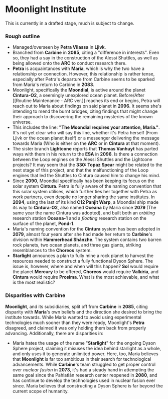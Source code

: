 # Moonlight Institute
This is currently in a drafted stage, much is subject to change.
### Rough outline
- Managed/overseen by **Petra Vilassa** in **Ljivk**.
- Branched from **Carbine** in **2085**, citing a "difference in interests". Even so, they had a say in the construction of the Alessi Shuttles, as well as being allowed onto the **ARC** to conduct research there.
- **Petra** is acquaintances with **Maria**, which is why the two have a relationship or connection. However, this relationship is rather tense, especially after Petra's departure from Carbine seems to be sparked from Maria's return to Carbine in **2083**. 
- Moonlight, specifically the **Moondial**, is active around the planet **Cintura-O2**, a seemingly unexplored ocean planet. Before/After [[Routine Maintenance - ARC ver.]] reaches its end or begins, Petra will reach out to Maria about findings on said planet in **2096**. It seems she's intending to mend the burnt bridges, citing findings that might change their approach to discovering the remaining mysteries of the known universe. 
- This includes the line: **"The Moondial requires your attention, Maria."**. It's not yet clear who will say this line, whether it's Petra herself (From Ljivk or the ocean planet itself) or a messenger delivering the message towards Maria (Who is either on the **ARC** or in **Cintura** at that moment).
- The sister branch **Lightcone** reports that **Thomas Vanhuyt** has parted ways with them in his return to the **ESA** in **2096**. Is there a connection between the Loop engines on the Alessi Shuttles and the Lightcone projects? It may seem that the **330: Topaz Spear** might be related to the next stage of this project, and that the malfunctioning of the Loop engines that led the Shuttles to Cintura caused him to change his mind.
- Since **2090**, Moondial specifically has been keeping its focus on the solar system **Cintura**. Petra is fully aware of the naming convention that this solar system utilises, which further ties her together with Petra as work partners, even despite no longer sharing the same institutes. In **2094**, using the last of its kind **C12 Panjit Warp**, a Moondial ship made its way to **Cintura-O2**, also named **Oceana** by Maria since **2079** (The same year the name Cintura was adopted), and built both an *orbiting* research station **Oceana-1** and a *floating* research station on the surface of the planet, **Pond-1**.
- Maria's naming convention for the **Cintura** system has been adopted in **2079**, almost four years after she had made her return to **Carbine**'s division within **Hammerhead Shánzhe**. The system contains two barren rock planets, two ocean planets, and three gas giants, striking resemblances to the **Choreos** system. 
- **Starlight** announces a plan to fully mine a rock planet to harvest the resources needed to construct a fully functional Dyson Sphere. The issue is, however, where and when will this happen? **Sol** would require the planet **Mercury** to be offered, **Choreos** would require **Valkíria**, and **Cintura** would require **Prosima**. What is the most achievable, and what is the most realistic? 

### Disparities with Carbine
**Moonlight**, and its subsidiaries, split off from **Carbine** in **2085**, citing disparity with **Maria**'s own beliefs and the direction she desired to bring the institute towards. While Maria wanted to avoid using experimental technologies much sooner than they were ready, Moonlight's **Petra** disagreed, and claimed it was only holding them back from properly advancing. Additionally, there are disparities in:
- Maria hates the usage of the name "**Starlight**" for the ongoing Dyson Sphere project, claiming it misuses the idea behind starlight as a whole, and only uses it to generate unlimited power. Here, too, Maria believes that **Moonlight** is far too ambitious in their search for technological advancements. While **Carbine**'s team struggled to get proper control over *nuclear fusion* in **2073**, it's had a steady hand in attempting the same goal since the Pahlatlán research center reopened in **2080**, and has continue to develop the technologies used in nuclear fusion ever since. Maria believes that constructing a Dyson Sphere is far beyond the current scope of humanity.